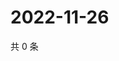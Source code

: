 # 2022-11-26

共 0 条

<!-- BEGIN WEIBO -->
<!-- 最后更新时间 Sat Nov 26 2022 23:13:39 GMT+0800 (China Standard Time) -->

<!-- END WEIBO -->
